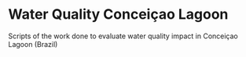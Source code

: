 # Water Quality Conceiçao Lagoon
Scripts of the work done to evaluate water quality impact in Conceiçao Lagoon (Brazil)
